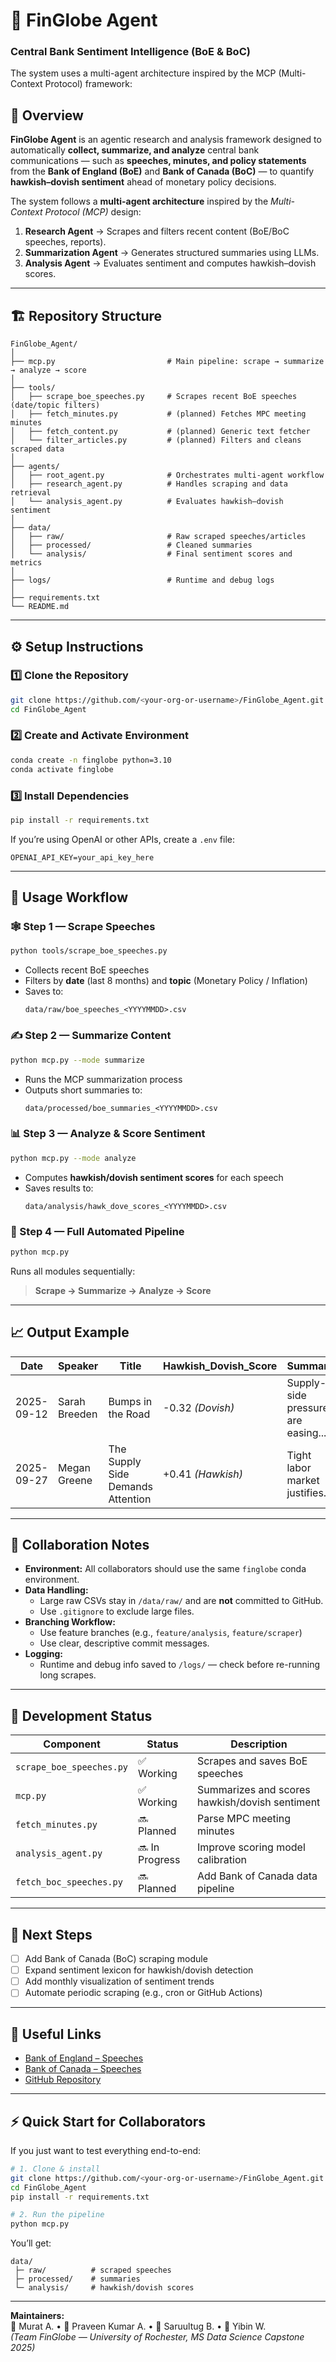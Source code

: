 # 🧠 FinGlobe Agent  
### Central Bank Sentiment Intelligence (BoE & BoC)

The system uses a multi-agent architecture inspired by the MCP (Multi-Context Protocol) framework:

## 📘 Overview
**FinGlobe Agent** is an agentic research and analysis framework designed to automatically **collect, summarize, and analyze** central bank communications — such as **speeches, minutes, and policy statements** from the **Bank of England (BoE)** and **Bank of Canada (BoC)** — to quantify **hawkish–dovish sentiment** ahead of monetary policy decisions.

The system follows a **multi-agent architecture** inspired by the *Multi-Context Protocol (MCP)* design:
1. **Research Agent** → Scrapes and filters recent content (BoE/BoC speeches, reports).  
2. **Summarization Agent** → Generates structured summaries using LLMs.  
3. **Analysis Agent** → Evaluates sentiment and computes hawkish–dovish scores.  

---

## 🏗️ Repository Structure
```
FinGlobe_Agent/
│
├── mcp.py                         # Main pipeline: scrape → summarize → analyze → score
│
├── tools/
│   ├── scrape_boe_speeches.py     # Scrapes recent BoE speeches (date/topic filters)
│   ├── fetch_minutes.py           # (planned) Fetches MPC meeting minutes
│   ├── fetch_content.py           # (planned) Generic text fetcher
│   └── filter_articles.py         # (planned) Filters and cleans scraped data
│
├── agents/
│   ├── root_agent.py              # Orchestrates multi-agent workflow
│   ├── research_agent.py          # Handles scraping and data retrieval
│   └── analysis_agent.py          # Evaluates hawkish–dovish sentiment
│
├── data/
│   ├── raw/                       # Raw scraped speeches/articles
│   ├── processed/                 # Cleaned summaries
│   └── analysis/                  # Final sentiment scores and metrics
│
├── logs/                          # Runtime and debug logs
│
├── requirements.txt
└── README.md
```

---

## ⚙️ Setup Instructions

### 1️⃣ Clone the Repository
```bash
git clone https://github.com/<your-org-or-username>/FinGlobe_Agent.git
cd FinGlobe_Agent
```

### 2️⃣ Create and Activate Environment
```bash
conda create -n finglobe python=3.10
conda activate finglobe
```

### 3️⃣ Install Dependencies
```bash
pip install -r requirements.txt
```

If you’re using OpenAI or other APIs, create a `.env` file:
```
OPENAI_API_KEY=your_api_key_here
```

---

## 🚀 Usage Workflow

### 🕸️ Step 1 — Scrape Speeches
```bash
python tools/scrape_boe_speeches.py
```
- Collects recent BoE speeches  
- Filters by **date** (last 8 months) and **topic** (Monetary Policy / Inflation)  
- Saves to:
  ```
  data/raw/boe_speeches_<YYYYMMDD>.csv
  ```

### ✍️ Step 2 — Summarize Content
```bash
python mcp.py --mode summarize
```
- Runs the MCP summarization process  
- Outputs short summaries to:
  ```
  data/processed/boe_summaries_<YYYYMMDD>.csv
  ```

### 📊 Step 3 — Analyze & Score Sentiment
```bash
python mcp.py --mode analyze
```
- Computes **hawkish/dovish sentiment scores** for each speech  
- Saves results to:
  ```
  data/analysis/hawk_dove_scores_<YYYYMMDD>.csv
  ```

### 🔄 Step 4 — Full Automated Pipeline
```bash
python mcp.py
```
Runs all modules sequentially:  
> **Scrape → Summarize → Analyze → Score**

---

## 📈 Output Example

| Date       | Speaker          | Title                               | Hawkish_Dovish_Score | Summary |
|-------------|------------------|-------------------------------------|----------------------|----------|
| 2025-09-12  | Sarah Breeden    | Bumps in the Road                   | -0.32 *(Dovish)*     | Supply-side pressures are easing... |
| 2025-09-27  | Megan Greene     | The Supply Side Demands Attention   | +0.41 *(Hawkish)*    | Tight labor market justifies...     |

---

## 🤝 Collaboration Notes
- **Environment:** All collaborators should use the same `finglobe` conda environment.  
- **Data Handling:**  
  - Large raw CSVs stay in `/data/raw/` and are **not** committed to GitHub.  
  - Use `.gitignore` to exclude large files.  
- **Branching Workflow:**  
  - Use feature branches (e.g., `feature/analysis`, `feature/scraper`)  
  - Use clear, descriptive commit messages.  
- **Logging:**  
  - Runtime and debug info saved to `/logs/` — check before re-running long scrapes.

---

## 🔧 Development Status
| Component | Status | Description |
|------------|---------|-------------|
| `scrape_boe_speeches.py` | ✅ Working | Scrapes and saves BoE speeches |
| `mcp.py` | ✅ Working | Summarizes and scores hawkish/dovish sentiment |
| `fetch_minutes.py` | 🔜 Planned | Parse MPC meeting minutes |
| `analysis_agent.py` | 🔜 In Progress | Improve scoring model calibration |
| `fetch_boc_speeches.py` | 🔜 Planned | Add Bank of Canada data pipeline |

---

## 🧩 Next Steps
- [ ] Add Bank of Canada (BoC) scraping module  
- [ ] Expand sentiment lexicon for hawkish/dovish detection  
- [ ] Add monthly visualization of sentiment trends  
- [ ] Automate periodic scraping (e.g., cron or GitHub Actions)

---

## 🔗 Useful Links
- [Bank of England – Speeches](https://www.bankofengland.co.uk/news/speeches)  
- [Bank of Canada – Speeches](https://www.bankofcanada.ca/speeches/)  
- [GitHub Repository](https://github.com/<your-org-or-username>/FinGlobe_Agent)

---

## ⚡ Quick Start for Collaborators
If you just want to test everything end-to-end:
```bash
# 1. Clone & install
git clone https://github.com/<your-org-or-username>/FinGlobe_Agent.git
cd FinGlobe_Agent
pip install -r requirements.txt

# 2. Run the pipeline
python mcp.py
```

You’ll get:
```
data/
 ├─ raw/          # scraped speeches
 ├─ processed/    # summaries
 └─ analysis/     # hawkish/dovish scores
```

---

**Maintainers:**  
👤 Murat A. • 👤 Praveen Kumar A. • 👤 Saruultug B. • 👤 Yibin W.  
*(Team FinGlobe — University of Rochester, MS Data Science Capstone 2025)*  
